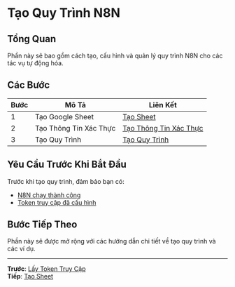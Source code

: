 # Tạo Quy Trình N8N

## Tổng Quan

Phần này sẽ bao gồm cách tạo, cấu hình và quản lý quy trình N8N cho các tác vụ tự động hóa.

## Các Bước

| Bước | Mô Tả                  | Liên Kết                                                |
| ---- | ---------------------- | ------------------------------------------------------- |
| 1    | Tạo Google Sheet       | [Tạo Sheet](./01-create-sheet.vi.md)                    |
| 2    | Tạo Thông Tin Xác Thực | [Tạo Thông Tin Xác Thực](./02-create-credentials.vi.md) |
| 3    | Tạo Quy Trình          | [Tạo Quy Trình](./03-create-workflow.vi.md)             |

## Yêu Cầu Trước Khi Bắt Đầu

Trước khi tạo quy trình, đảm bảo bạn có:

- [N8N chạy thành công](../03-n8n-setup/01-clone-setup-n8n.vi.md)
- [Token truy cập đã cấu hình](../04-authentication/get-access-token.vi.md)

## Bước Tiếp Theo

Phần này sẽ được mở rộng với các hướng dẫn chi tiết về tạo quy trình và các ví dụ.

---

**Trước**: [Lấy Token Truy Cập](../04-authentication/get-access-token.vi.md)  
**Tiếp**: [Tạo Sheet](./01-create-sheet.vi.md)

